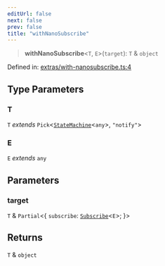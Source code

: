 ```yaml
---
editUrl: false
next: false
prev: false
title: "withNanoSubscribe"
---
```


> **withNanoSubscribe**\<`T`, `E`\>(`target`): `T` & `object`

Defined in: [extras/with-nanosubscribe.ts:4](https://github.com/WinstonFassett/matchina/blob/2d22b2187dda803854f54b63fe09d04bd833387d/src/extras/with-nanosubscribe.ts#L4)

## Type Parameters

### T

`T` *extends* `Pick`\<[`StateMachine`](/docs/src/content/docs/reference/interfaces/statemachine/)\<`any`\>, `"notify"`\>

### E

`E` *extends* `any`

## Parameters

### target

`T` & `Partial`\<\{ `subscribe`: [`Subscribe`](/docs/src/content/docs/reference/type-aliases/subscribe/)\<`E`\>; \}\>

## Returns

`T` & `object`
